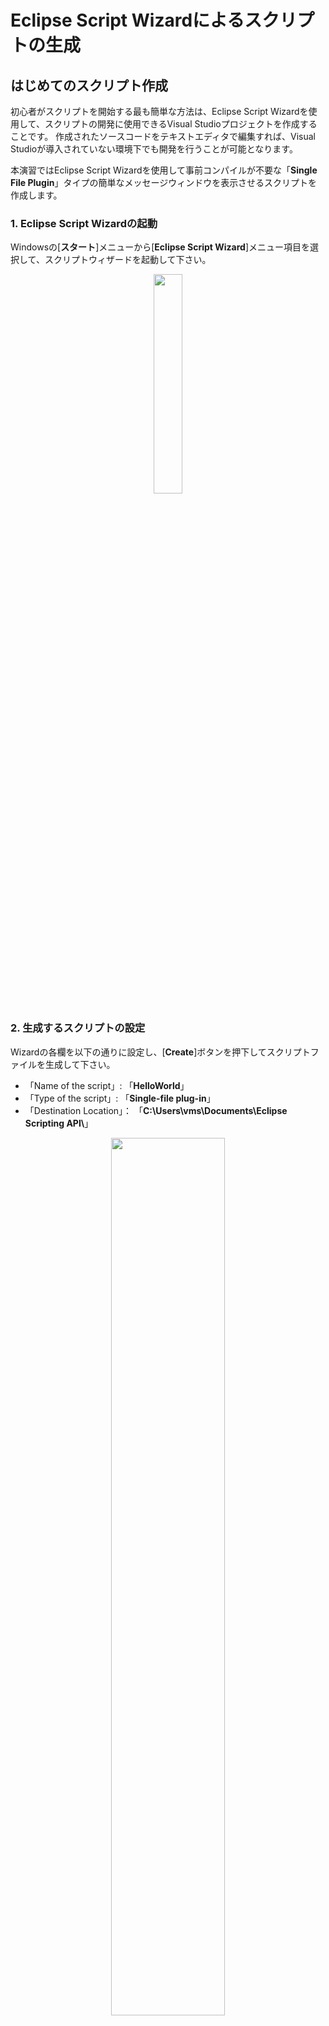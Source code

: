 # Eclipse Script Wizardによるスクリプトの生成

## はじめてのスクリプト作成

初心者がスクリプトを開始する最も簡単な方法は、Eclipse Script Wizardを使用して、スクリプトの開発に使用できるVisual Studioプロジェクトを作成することです。  作成されたソースコードをテキストエディタで編集すれば、Visual Studioが導入されていない環境下でも開発を行うことが可能となります。  

本演習ではEclipse Script Wizardを使用して事前コンパイルが不要な「**Single File Plugin**」タイプの簡単なメッセージウィンドウを表示させるスクリプトを作成します。

### 1. Eclipse Script Wizardの起動  

Windowsの[**スタート**]メニューから[**Eclipse Script Wizard**]メニュー項目を選択して、スクリプトウィザードを起動して下さい。  
<div align="center">
<img src="../img/1_1_01.jpg" width="30%">
</div>

### 2. 生成するスクリプトの設定  

Wizardの各欄を以下の通りに設定し、[**Create**]ボタンを押下してスクリプトファイルを生成して下さい。

- 「Name of the script」: 「**HelloWorld**」
- 「Type of the script」: 「**Single-file plug-in**」
- 「Destination Location」： 「**C:\Users\vms\Documents\Eclipse Scripting API\\**」

<div align="center">
<img src="../img/1_1_02.jpg" width="60%">
</div>

スクリプトファイルは以下の階層化されたフォルダ内に作成されます。  

<div align="center">
<img src="../img/1_1_03.jpg" width="40%">
</div>

| ファイル名 | 種類 |
| :---- | :---- |
| HelloWorld.cs | C#で記述されたスクリプトファイル |
| HelloWorld.csproj | C#のプロジェクトファイル。プログラム単位でソースコードをまとめる。 |
| HelloWorld.sln | C#のソリューションファイル。複数のプロジェクト（プログラム）をまとめる。 |

「**Plugins**」フォルダには、スクリプト実行に使用されるC＃ソースコードが含まれています。このファイルは、任意のテキストエディターで開いて変更できます。  
「**Projects**」フォルダには、プロジェクトファイルを格納するプロジェクト名を持つ別のフォルダーが含まれています。

<u> **Single File Plugin**タイプではスクリプトファイルが「**Projects**」フォルダではなく、「**Plugins**」フォルダに作成されるので注意してください。</u>

### 3. Visual Studioの起動  

Wizardでスクリプトを作成した場合、下記の様にVisual Studioの起動確認画面が表示されるので、[**Yes**]を選択します。

<div align="center">
<img src="../img/1_1_04.jpg" width="70%">
</div>

Visual Studioが起動したら、[**表示**]メニューから[**ソリューションエクスプローラー**]メニュー項目を選択して表示させます。

<div align="center">
<img src="../img/1_1_05.jpg" width="50%">
</div>

[**参照**]セクションを展開し、このプロジェクトに追加された以下のEclipse Scripting API用アセンブリを確認します。

- VMS.TPS.Common.Model.API
- VMS.TPS.Common.Model.Types

これらのファイルは、スクリプト作成ウィザードによって関連付けられ、プロジェクトをビルドしたり、Visual Studioのインテリセンス機能を使用するために必要です。Script wizardを使用せずにスクリプトを作成する場合は、手動で関連付けることが必要になります。

<div align="center">
<img src="../img/1_1_11.jpg" width="50%">
</div>

ソリューションエクスプローラー内の「**HelloWorld.cs**」をダブルクリックしてエディタ画面に表示させます。

<div align="center">
<img src="../img/1_1_06.jpg" width="50%">
</div>

ソースコードでもアセンブリファイルが自動的に関連付けされていることを確認します。  
**context**の変数名でインスタンス化されたクラスオブジェクト**ScriptContext**を確認します。このオブジェクトは、Eclipseの現在実行中のインスタンスのコンテキストであり、プランや輪郭、線量情報などへのアクセスを提供します。  

<div align="center">
<img src="../img/1_1_07.jpg" width="100%">
</div>

### 4. コードを書こう!

**Single File Plugin**タイプのスクリプトでは以下の関数**execute**内にコードを記述します。

```csharp
 public void Execute(ScriptContext context /*, System.Windows.Window window, ScriptEnvironment environment*/)
        {
            // TODO : Add here the code that is called when the script is launched from Eclipse.
        }
```

**MessageBox**クラスの**Show**メソッドを使用してメッセージウィンドウ(ダイアログボックスとも呼ばれます)を表示させます。**Show**メソッドは引数に渡されたテキスト「"Hello world in ESAPI."」を表示します。  

記述するコードは以下の通りです。  

```csharp
 MessageBox.Show("Hello world in ESAPI.");
```

コーディングが終了したら、保存します。保存する際にソリューションファイルを保存するウィンドウが開きますので、そのまま規定フォルダに保存します。

### 5. 作成したスクリプトの実行

**Eclipse**を起動し、[**External Beam Planning**]ワークスペースに切り替え、下記のテストプランを開きます。

- Patient ID：OOO
- plan ID：XXX

[**Tools**]メニューから[**Scripts**]メニュー項目を選択します。

<div align="center">
<img src="../img/1_1_08.jpg" width="60%">
</div>

スクリプトファイルの保管場所は次の2通りを選択可能です。

- 「**System Scripts**」: システム共通のデフォルトフォルダ
- 「**Folder**」: ログインユーザー指定の任意フォルダ

演習で作成したスクリプトファイルを実行するために、[**Location**]パネル内のラジオボタン[**Folder**]を選択し、続いて[Change Folder]を選択して下記フォルダを開きます。

- C:\Users\vms\Documents\Eclipse Scripting API\Plugins\

<div align="center">
<img src="../img/1_1_09.jpg" width="70%">
</div>

上欄に表示された「**HelloWorld.cs**」を選択し、[**Run**]ボタンを押下することでスクリプトを実行できます。
下図のようにメッセージウィンドウが表示されれば、はじめてのスクリプトは成功です。

<div align="center">
<img src="../img/1_1_10.jpg" width="30%">

## **ようこそ、ESAPIの世界へ!!!**  

</div>
